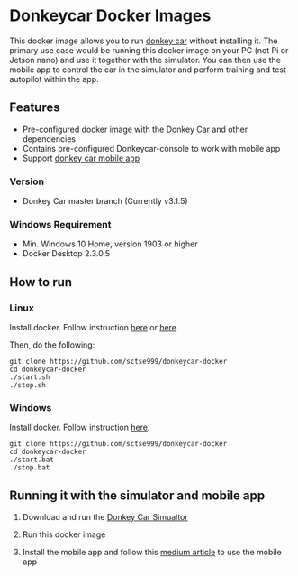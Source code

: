 # Donkeycar Docker Images
This docker image allows you to run [donkey car](http://donkeycar.com/) without installing it. The primary use case would be running this docker image on your PC (not Pi or Jetson nano) and use it together with the simulator. You can then use the mobile app to control the car in the simulator and perform training and test autopilot within the app.

## Features
- Pre-configured docker image with the Donkey Car and other dependencies
- Contains pre-configured Donkeycar-console[](https://github.com/robocarstore/donkeycar-console) to work with mobile app
- Support [donkey car mobile app](https://medium.com/robocar-store/robocar-controller-quick-start-guide-bdf8cb16d7ce)

### Version
- Donkey Car master branch (Currently v3.1.5)

### Windows Requirement
- Min. Windows 10 Home, version 1903 or higher
- Docker Desktop 2.3.0.5

## How to run

### Linux
Install docker. Follow instruction [here](https://linuxhint.com/install_configure_docker_ubuntu/) or [here](https://www.digitalocean.com/community/tutorials/how-to-install-and-use-docker-on-ubuntu-20-04).

Then, do the following:
```
git clone https://github.com/sctse999/donkeycar-docker
cd donkeycar-docker
./start.sh
./stop.sh
```

### Windows
Install docker. Follow instruction [here](https://docs.docker.com/docker-for-windows/install-windows-home/).

```
git clone https://github.com/sctse999/donkeycar-docker
cd donkeycar-docker
./start.bat
./stop.bat
```

## Running it with the simulator and mobile app

1. Download and run the [Donkey Car Simualtor](https://github.com/tawnkramer/gym-donkeycar/releases)

2. Run this docker image

3. Install the mobile app and follow this [medium article](https://medium.com/robocar-store/robocar-controller-quick-start-guide-bdf8cb16d7ce) to use the mobile app

